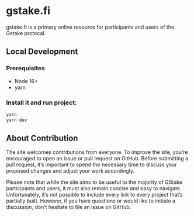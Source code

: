 # gstake.fi

gstake.fi is a primary online resource for participants and users of the Gstake protocal.

## Local Development

### Prerequisites

- Node 16+
- yarn

### Install it and run project:

```bash
yarn
yarn dev
```

## About Contribution

The site welcomes contributions from everyone. To improve the site, you’re encouraged to open an issue or pull request on GitHub. Before submitting a pull request, it’s important to spend the necessary time to discuss your proposed changes and adjust your work accordingly.

Please note that while the site aims to be useful to the majority of GStake participants and users, it must also remain concise and easy to navigate. Unfortunately, it’s not possible to include every link to every project that’s partially built. However, if you have questions or would like to initiate a discussion, don’t hesitate to file an issue on GitHub.